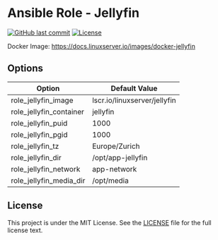# Ansible Role - Jellyfin

[![GitHub last commit](https://img.shields.io/github/last-commit/ursinn-ansible/role-jellyfin?logo=github&style=for-the-badge)](https://github.com/ursinn-ansible/role-jellyfin/commits)
[![License](https://img.shields.io/github/license/ursinn-ansible/role-jellyfin?style=for-the-badge)](https://github.com/ursinn-ansible/role-jellyfin/blob/main/LICENSE)

Docker Image: https://docs.linuxserver.io/images/docker-jellyfin

## Options

| Option | Default Value |
| ---- | ---- |
| role_jellyfin_image | lscr.io/linuxserver/jellyfin |
| role_jellyfin_container | jellyfin |
| role_jellyfin_puid | 1000 |
| role_jellyfin_pgid | 1000 |
| role_jellyfin_tz | Europe/Zurich |
| role_jellyfin_dir | /opt/app-jellyfin |
| role_jellyfin_network | app-network |
| role_jellyfin_media_dir | /opt/media |

## License

This project is under the MIT License. See the [LICENSE](https://github.com/ursinn-ansible/role-jellyfin/blob/main/LICENSE) file for the full license text.
